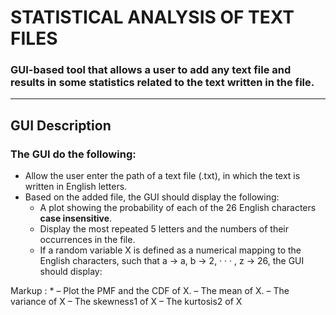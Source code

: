 # STATISTICAL ANALYSIS OF TEXT FILES
### GUI-based tool that allows a user to add any text file and results in some statistics related to the text written in the file.
---
## GUI Description
### The GUI do the following:
- Allow the user enter the path of a text file (.txt), in which the text is written in English letters.
- Based on the added file, the GUI should display the following:
  - A plot showing the probability of each of the 26 English characters **case insensitive**.
  - Display the most repeated 5 letters and the numbers of their occurrences in the file.
  - If a random variable X is defined as a numerical mapping to the English characters, such that a → a, b → 2, · · · , z → 26, the GUI should display:


 Markup : * – Plot the PMF and the CDF of X.
            – The mean of X.
            – The variance of X
            – The skewness1 of X
            – The kurtosis2 of X
             
